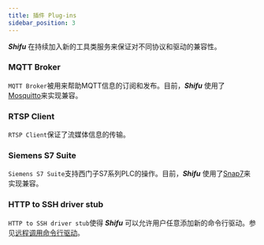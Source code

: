 ```yaml
---
title: 插件 Plug-ins
sidebar_position: 3
---
```


***Shifu*** 在持续加入新的工具类服务来保证对不同协议和驱动的兼容性。

### MQTT Broker

`MQTT Broker`被用来帮助MQTT信息的订阅和发布。目前，***Shifu*** 使用了[Mosquitto](https://mosquitto.org/)来实现兼容。

### RTSP Client

`RTSP Client`保证了流媒体信息的传输。

### Siemens S7 Suite

`Siemens S7 Suite`支持西门子S7系列PLC的操作。目前，***Shifu*** 使用了[Snap7](http://snap7.sourceforge.net/)来实现兼容。

### HTTP to SSH driver stub

`HTTP to SSH driver stub`使得 ***Shifu*** 可以允许用户任意添加新的命令行驱动。参见[远程调用命令行驱动](references/advanced-features/remote-driver-execution.md)。
